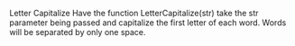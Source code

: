 Letter Capitalize
Have the function LetterCapitalize(str) take the str parameter being passed and capitalize the first letter of each word. Words will be separated by only one space.